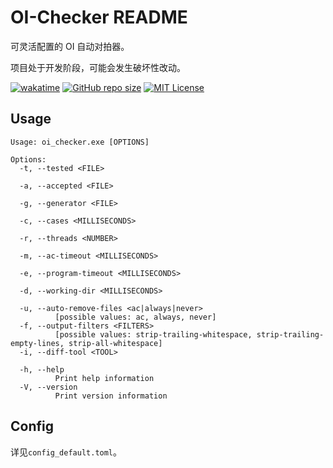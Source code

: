 # OI-Checker README

可灵活配置的 OI 自动对拍器。

项目处于开发阶段，可能会发生破坏性改动。

[![wakatime](https://wakatime.com/badge/user/b039f61c-2701-482d-9f84-542f07630e52/project/d4ca9e8d-4006-440d-92c7-b95b26fda0e5.svg)](https://wakatime.com/badge/user/b039f61c-2701-482d-9f84-542f07630e52/project/d4ca9e8d-4006-440d-92c7-b95b26fda0e5)
[![GitHub repo size](https://img.shields.io/github/repo-size/cup113/oi_checker)](https://github.com/cup113/oi_checker)
[![MIT License](https://img.shields.io/github/license/cup113/oi_checker)](https://github.com/cup113/oi_checker)

## Usage

```
Usage: oi_checker.exe [OPTIONS]

Options:
  -t, --tested <FILE>

  -a, --accepted <FILE>

  -g, --generator <FILE>

  -c, --cases <MILLISECONDS>

  -r, --threads <NUMBER>

  -m, --ac-timeout <MILLISECONDS>

  -e, --program-timeout <MILLISECONDS>

  -d, --working-dir <MILLISECONDS>

  -u, --auto-remove-files <ac|always|never>
          [possible values: ac, always, never]
  -f, --output-filters <FILTERS>
          [possible values: strip-trailing-whitespace, strip-trailing-empty-lines, strip-all-whitespace]
  -i, --diff-tool <TOOL>

  -h, --help
          Print help information
  -V, --version
          Print version information
```

## Config

详见`config_default.toml`。
